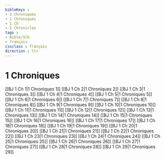 ```yaml
---
bibleKeys : 
- 1 Chroniques
- 1 Chroniques
- 1 Ch
- 1 Chronicles
tags : 
- Bible/1Ch
- français
cssclass : français
direction : ltr
---
```


# 1 Chroniques

[[BJ 1 Ch 1|1 Chroniques 1]]
[[BJ 1 Ch 2|1 Chroniques 2]]
[[BJ 1 Ch 3|1 Chroniques 3]]
[[BJ 1 Ch 4|1 Chroniques 4]]
[[BJ 1 Ch 5|1 Chroniques 5]]
[[BJ 1 Ch 6|1 Chroniques 6]]
[[BJ 1 Ch 7|1 Chroniques 7]]
[[BJ 1 Ch 8|1 Chroniques 8]]
[[BJ 1 Ch 9|1 Chroniques 9]]
[[BJ 1 Ch 10|1 Chroniques 10]]
[[BJ 1 Ch 11|1 Chroniques 11]]
[[BJ 1 Ch 12|1 Chroniques 12]]
[[BJ 1 Ch 13|1 Chroniques 13]]
[[BJ 1 Ch 14|1 Chroniques 14]]
[[BJ 1 Ch 15|1 Chroniques 15]]
[[BJ 1 Ch 16|1 Chroniques 16]]
[[BJ 1 Ch 17|1 Chroniques 17]]
[[BJ 1 Ch 18|1 Chroniques 18]]
[[BJ 1 Ch 19|1 Chroniques 19]]
[[BJ 1 Ch 20|1 Chroniques 20]]
[[BJ 1 Ch 21|1 Chroniques 21]]
[[BJ 1 Ch 22|1 Chroniques 22]]
[[BJ 1 Ch 23|1 Chroniques 23]]
[[BJ 1 Ch 24|1 Chroniques 24]]
[[BJ 1 Ch 25|1 Chroniques 25]]
[[BJ 1 Ch 26|1 Chroniques 26]]
[[BJ 1 Ch 27|1 Chroniques 27]]
[[BJ 1 Ch 28|1 Chroniques 28]]
[[BJ 1 Ch 29|1 Chroniques 29]]
